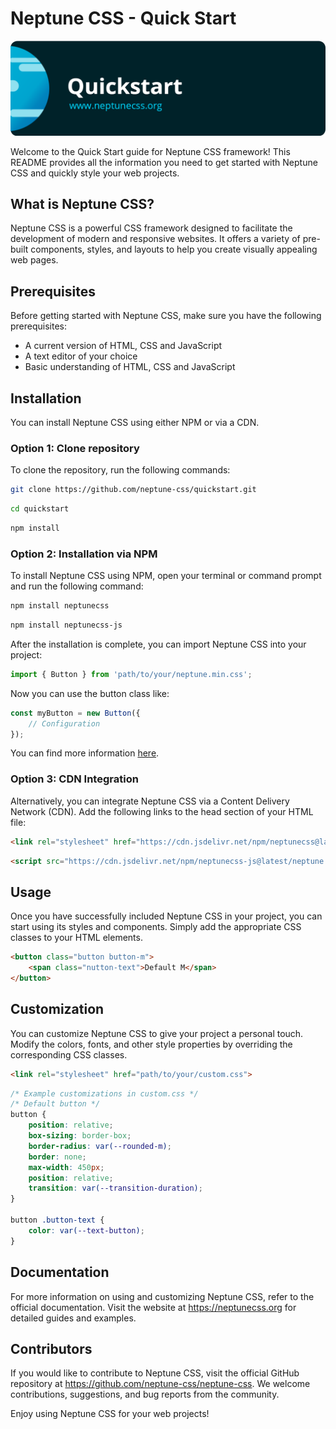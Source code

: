 # Neptune CSS - Quick Start

![readme_banner_quickstart](https://github.com/neptune-css/branding-resources/blob/main/Banner/GitHub/readme_banner_quickstart.png)

Welcome to the Quick Start guide for Neptune CSS framework! This README provides all the information you need to get started with Neptune CSS and quickly style your web projects.

## What is Neptune CSS?

Neptune CSS is a powerful CSS framework designed to facilitate the development of modern and responsive websites. It offers a variety of pre-built components, styles, and layouts to help you create visually appealing web pages.

## Prerequisites

Before getting started with Neptune CSS, make sure you have the following prerequisites:

- A current version of HTML, CSS and JavaScript
- A text editor of your choice
- Basic understanding of HTML, CSS and JavaScript

## Installation

You can install Neptune CSS using either NPM or via a CDN.

### Option 1: Clone repository

To clone the repository, run the following commands:

```bash
git clone https://github.com/neptune-css/quickstart.git
```

```bash
cd quickstart
```

```bash
npm install
```

### Option 2: Installation via NPM

To install Neptune CSS using NPM, open your terminal or command prompt and run the following command:

```bash
npm install neptunecss
```

```bash
npm install neptunecss-js
```

After the installation is complete, you can import Neptune CSS into your project:

```javascript
import { Button } from 'path/to/your/neptune.min.css';
```

Now you can use the button class like:

```javascript
const myButton = new Button({
    // Configuration
});
```

You can find more information [here](https://neptune-css.gitbook.io/neptune-css-docs/neptune-js).

### Option 3: CDN Integration

Alternatively, you can integrate Neptune CSS via a Content Delivery Network (CDN). Add the following links to the head section of your HTML file:

```html
<link rel="stylesheet" href="https://cdn.jsdelivr.net/npm/neptunecss@latest/neptune.min.css">
```

```html
<script src="https://cdn.jsdelivr.net/npm/neptunecss-js@latest/neptune.min.js"></script>
```

## Usage

Once you have successfully included Neptune CSS in your project, you can start using its styles and components. Simply add the appropriate CSS classes to your HTML elements.

```html
<button class="button button-m">
    <span class="nutton-text">Default M</span>
</button>
```

## Customization

You can customize Neptune CSS to give your project a personal touch. Modify the colors, fonts, and other style properties by overriding the corresponding CSS classes.

```html
<link rel="stylesheet" href="path/to/your/custom.css">
```

```css
/* Example customizations in custom.css */
/* Default button */
button {
    position: relative;
    box-sizing: border-box;
    border-radius: var(--rounded-m);
    border: none;
    max-width: 450px;
    position: relative;
    transition: var(--transition-duration);
}

button .button-text {
    color: var(--text-button);
}
```

## Documentation

For more information on using and customizing Neptune CSS, refer to the official documentation. Visit the website at https://neptunecss.org for detailed guides and examples.

## Contributors

If you would like to contribute to Neptune CSS, visit the official GitHub repository at https://github.com/neptune-css/neptune-css. We welcome contributions, suggestions, and bug reports from the community.

Enjoy using Neptune CSS for your web projects!
